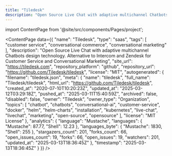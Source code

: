 ```yaml
---
title: "Tiledesk"
description: "Open Source Live Chat with adaptive multichannel Chatbots design technology. Alternative to Intercom and Zendesk for Customer Service and Conversational Marketing"
---
```

import ContentPage from '@site/src/components/Pages/project';

<ContentPage
    data={{
  "name": "Tiledesk",
  "type": "saas",
  "tags": [
    "customer service",
    "conversational commerce",
    "conversational marketing"
  ],
  "description": "Open Source Live Chat with adaptive multichannel Chatbots design technology. Alternative to Intercom and Zendesk for Customer Service and Conversational Marketing",
  "site_url": "https://tiledesk.com",
  "repository_platform": "github",
  "repository_url": "https://github.com/Tiledesk/tiledesk",
  "license": "MIT",
  "autogenerated": {
    "filename": "tiledesk.json",
    "meta": {
      "name": "tiledesk",
      "full_name": "Tiledesk/tiledesk",
      "html_url": "https://github.com/Tiledesk/tiledesk",
      "created_at": "2020-07-10T10:20:23Z",
      "updated_at": "2025-03-12T03:29:18Z",
      "pushed_at": "2025-03-11T15:40:59Z",
      "archived": false,
      "disabled": false,
      "owner": "Tiledesk",
      "owner_type": "Organization",
      "topics": [
        "chatbot",
        "chatbots",
        "conversational-ai",
        "customer-service",
        "docker",
        "helm",
        "helm-charts",
        "installation",
        "kubernetes",
        "live-chat",
        "livechat",
        "marketing",
        "open-source",
        "opensource"
      ],
      "license": "MIT License"
    },
    "analytics": {
      "language": "Mustache",
      "languages": {
        "Mustache": 87.77,
        "Shell": 12.23
      },
      "languages_byte": {
        "Mustache": 1830,
        "Shell": 255
      },
      "stargazers_count": 201,
      "forks_count": 66,
      "open_issues_count": 19,
      "forks": 66,
      "open_issues": 19,
      "watchers": 201,
      "updated_at": "2025-03-13T18:36:45Z"
    },
    "timestamp": "2025-03-13T18:36:45Z"
  }
}}
/>
